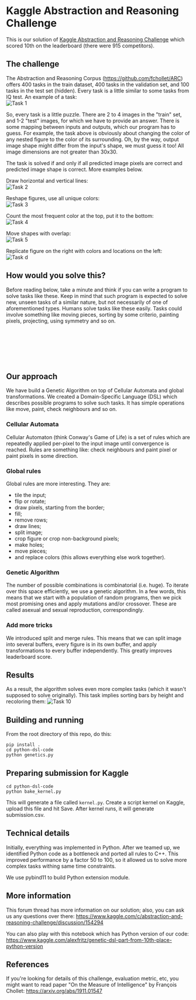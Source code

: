 # Kaggle Abstraction and Reasoning Challenge
This is our solution of [Kaggle Abstraction and Reasoning Challenge](https://www.kaggle.com/c/abstraction-and-reasoning-challenge) which scored 10th on the leaderboard (there were 915 competitors).

## The challenge
The Abstraction and Reasoning Corpus (https://github.com/fchollet/ARC) offers 400 tasks in the train dataset, 
400 tasks in the validation set, and 100 tasks in the test set (hidden). Every task is a little similar to some tasks from IQ test.
An example of a task:<br>
![Task 1](pic/task1.png)

So, every task is a little puzzle. There are 2 to 4 images in the "train" set, and 1-2 "test" images, 
for which we have to provide an answer. There is some mapping between inputs and outputs, which our program has to guess. 
For example, the task above is obviously about changing the color of any nested figure to the color of its surrounding. 
Oh, by the way, output image shape might differ from the input's shape, we must guess it too! 
All image dimensions are not greater than 30x30.

The task is solved if and only if all predicted image pixels are correct and predicted image shape is correct. More examples below.

Draw horizontal and vertical lines:<br>
![Task 2](pic/task2.png)

Reshape figures, use all unique colors:<br>
![Task 3](pic/task3.png)

Count the most frequent color at the top, put it to the bottom:<br>
![Task 4](pic/task4.png)

Move shapes with overlap:<br>
![Task 5](pic/task5.png)

Replicate figure on the right with colors and locations on the left:<br>
![Task d](pic/taskd.png)

## How would you solve this?

Before reading below, take a minute and think if you can write a program to solve tasks like these. 
Keep in mind that such program is expected to solve new, unseen tasks of a similar nature, but not necessarily of one of aforementioned types.
Humans solve tasks like these easily. Tasks could involve something like moving pieces, sorting by some criterio, painting pixels,
projecting, using symmetry and so on.
<br><br><br><br><br><br><br>


## Our approach

We have build a Genetic Algorithm on top of Cellular Automata and global transformations. 
We created a Domain-Specific Language (DSL) which describes possible programs to solve such tasks. 
It has simple operations like move, paint, check neighbours and so on.

### Cellular Automata

Cellular Automaton (think Conway's Game of Life) is a set of rules which are repeatedly applied per-pixel to the input image 
until convergence is reached. Rules are something like: check neighbours and paint pixel or paint pixels in some direction.

### Global rules

Global rules are more interesting. They are:
* tile the input;
* flip or rotate;
* draw pixels, starting from the border;
* fill;
* remove rows;
* draw lines;
* split image;
* crop figure or crop non-background pixels;
* make holes;
* move pieces;
* and replace colors (this allows everything else work together).

### Genetic Algorithm

The number of possible combinations is combinatorial (i.e. huge). 
To iterate over this space efficiently, we use a genetic algorithm.
In a few words, this means that we start with a population of random programs, then we pick most promising ones and 
apply mutations and/or crossover. These are called asexual and sexual reproduction, correspondingly.

### Add more tricks

We introduced split and merge rules. This means that we can split image into several buffers, every figure is in its own buffer,
and apply transformations to every buffer independently. This greatly improves leaderboard score.

## Results
As a result, the algorithm solves even more complex tasks (which it wasn't supposed to solve originally). 
This task implies sorting bars by height and recoloring them:
![Task 10](pic/task10.png)

## Building and running
From the root directory of this repo, do this:

```
pip install .
cd python-dsl-code
python genetics.py
```

## Preparing submission for Kaggle
```
cd python-dsl-code
python bake_kernel.py
```

This will generate a file called `kernel.py`. 
Create a script kernel on Kaggle, upload this file and hit Save.
After kernel runs, it will generate submission.csv.

## Technical details
Initially, everything was implemented in Python. After we teamed up, we identified Python code as a bottleneck 
and ported all rules to C++. This improved performance by a factor 50 to 100, so it allowed us to solve more complex tasks 
withing same time constraints.

We use pybind11 to build Python extension module.

## More information
This forum thread has more information on our solution; also, you can ask us any questions over there: https://www.kaggle.com/c/abstraction-and-reasoning-challenge/discussion/154294

You can also play with this notebook which has Python version of our code: https://www.kaggle.com/alexfritz/genetic-dsl-part-from-10th-place-python-version

## References
If you're looking for details of this challenge, evaluation metric, etc, you might want to read paper "On the Measure of Intelligence" by François Chollet: https://arxiv.org/abs/1911.01547

